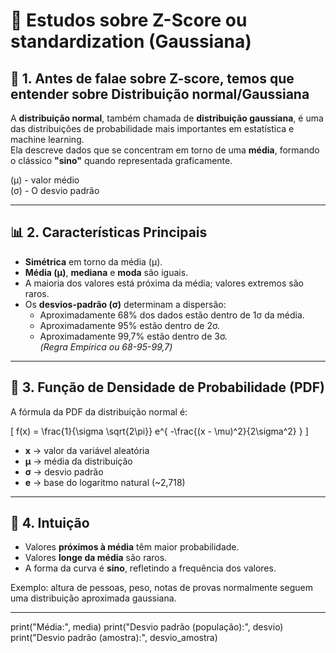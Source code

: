 # 📘 Estudos sobre Z-Score ou standardization (Gaussiana)

## 📌 1. Antes de falae sobre Z-score, temos que entender sobre Distribuição normal/Gaussiana

A **distribuição normal**, também chamada de **distribuição gaussiana**, é uma das distribuições de probabilidade mais importantes em estatística e machine learning.  
Ela descreve dados que se concentram em torno de uma **média**, formando o clássico **"sino"** quando representada graficamente.

(μ) - valor médio <br>
(σ) - O desvio padrão

---

## 📊 2. Características Principais

- **Simétrica** em torno da média (μ).  
- **Média (μ)**, **mediana** e **moda** são iguais.  
- A maioria dos valores está próxima da média; valores extremos são raros.  
- Os **desvios-padrão (σ)** determinam a dispersão:
  - Aproximadamente 68% dos dados estão dentro de 1σ da média.  
  - Aproximadamente 95% estão dentro de 2σ.  
  - Aproximadamente 99,7% estão dentro de 3σ.  
  _(Regra Empírica ou 68-95-99,7)_

---

## 🧮 3. Função de Densidade de Probabilidade (PDF)

A fórmula da PDF da distribuição normal é:

\[
f(x) = \frac{1}{\sigma \sqrt{2\pi}} e^{ -\frac{(x - \mu)^2}{2\sigma^2} }
\]

- **x** → valor da variável aleatória  
- **μ** → média da distribuição  
- **σ** → desvio padrão  
- **e** → base do logaritmo natural (~2,718)

---

## 🎯 4. Intuição

- Valores **próximos à média** têm maior probabilidade.  
- Valores **longe da média** são raros.  
- A forma da curva é **sino**, refletindo a frequência dos valores.  

Exemplo: altura de pessoas, peso, notas de provas normalmente seguem uma distribuição aproximada gaussiana.

---

print("Média:", media)
print("Desvio padrão (população):", desvio)
print("Desvio padrão (amostra):", desvio_amostra)

